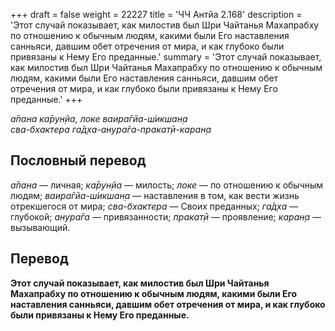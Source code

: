 +++
draft = false
weight = 22227
title = 'ЧЧ Антйа 2.168'
description = 'Этот случай показывает, как милостив был Шри Чайтанья Махапрабху по отношению к обычным людям, какими были Его наставления санньяси, давшим обет отречения от мира, и как глубоко были привязаны к Нему Его преданные.'
summary = 'Этот случай показывает, как милостив был Шри Чайтанья Махапрабху по отношению к обычным людям, какими были Его наставления санньяси, давшим обет отречения от мира, и как глубоко были привязаны к Нему Его преданные.'
+++

_а̄пана ка̄рун̣йа, локе ваира̄гйа-ш́икшан̣а  
сва-бхактера га̄д̣ха-анура̄га-пракат̣ӣ-каран̣а_

## Пословный перевод

_а̄пана_ — личная; _ка̄рун̣йа_ — милость; _локе_ — по отношению к обычным людям; _ваира̄гйа_\-_ш́икшан̣а_ — наставления в том, как вести жизнь отрекшегося от мира; _сва_\-_бхактера_ — Своих преданных; _га̄д̣ха_ — глубокой; _анура̄га_ — привязанности; _пракат̣ӣ_ — проявление; _каран̣а_ — вызывающий.

## Перевод

**Этот случай показывает, как милостив был Шри Чайтанья Махапрабху по отношению к обычным людям, какими были Его наставления санньяси, давшим обет отречения от мира, и как глубоко были привязаны к Нему Его преданные.**
